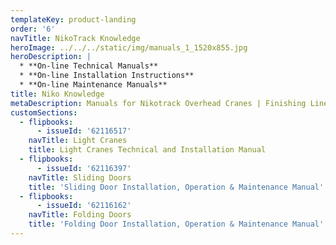 ```yaml
---
templateKey: product-landing
order: '6'
navTitle: NikoTrack Knowledge
heroImage: ../../../static/img/manuals_1_1520x855.jpg
heroDescription: |
  * **On-line Technical Manuals**
  * **On-line Installation Instructions**
  * **On-line Maintenance Manuals**
title: Niko Knowledge
metaDescription: Manuals for Nikotrack Overhead Cranes | Finishing Lines | Light Cranes | Fall Arrest Systems | Sliding Doors | Download Manuals Brochures and Installation Instructions
customSections:
  - flipbooks:
      - issueId: '62116517'
    navTitle: Light Cranes
    title: Light Cranes Technical and Installation Manual
  - flipbooks:
      - issueId: '62116397'
    navTitle: Sliding Doors
    title: 'Sliding Door Installation, Operation & Maintenance Manual'
  - flipbooks:
      - issueId: '62116162'
    navTitle: Folding Doors
    title: 'Folding Door Installation, Operation & Maintenance Manual'
---
```

